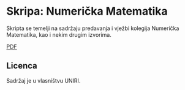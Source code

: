 # Skripa: Numerička Matematika

Skripta se temelji na sadržaju predavanja i vježbi kolegija Numerička Matematika, kao i nekim drugim izvorima.

[PDF](https://github.com/Caellian/UNIRI_NMAT/releases/latest/download/numericka_matematika.pdf)

## Licenca

Sadržaj je u vlasništvu UNIRI.
